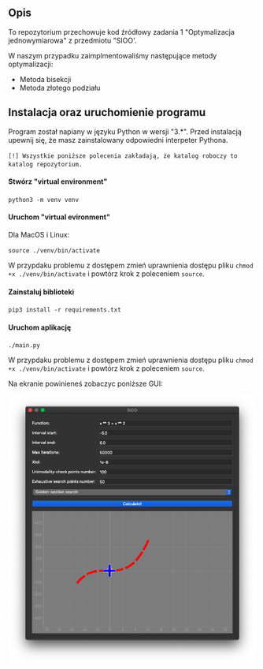 ## Opis
To repozytorium przechowuje kod źródłowy zadania 1 "Optymalizacja jednowymiarowa" z przedmiotu "SIOO'.


W naszym przypadku zaimplmentowaliśmy następujące metody optymalizacji:
* Metoda bisekcji
* Metoda złotego podziału

## Instalacja oraz uruchomienie programu
Program został napiany w języku Python w wersji "3.*". Przed instalacją upewnij się, że masz zainstalowany 
odpowiedni interpeter
 Pythona. 
 
`[!] Wszystkie poniższe polecenia zakładają, że katalog roboczy to katalog repozytorium.`
 
#### Stwórz "virtual environment"
`python3 -m venv venv`

#### Uruchom "virtual evironment"
Dla MacOS i Linux:

`source ./venv/bin/activate`

W przypdaku problemu z dostępem zmień uprawnienia dostępu pliku `chmod +x ./venv/bin/activate` i powtórz krok z 
poleceniem `source`.

#### Zainstaluj biblioteki
`pip3 install -r requirements.txt`

#### Uruchom aplikację
`./main.py`


W przypdaku problemu z dostępem zmień uprawnienia dostępu pliku `chmod +x ./venv/bin/activate` i powtórz krok z 
poleceniem `source`.


Na ekranie powinieneś zobaczyc poniższe GUI:


![alt Obrazek GUI](./gui.png "GUI")